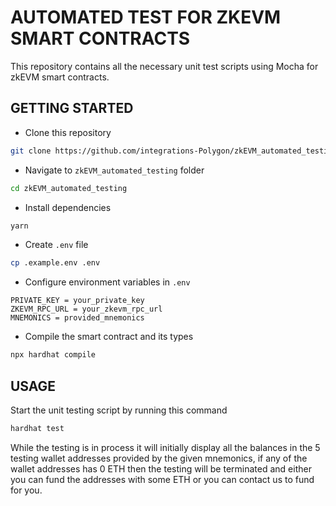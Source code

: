 # AUTOMATED TEST FOR ZKEVM SMART CONTRACTS

This repository contains all the necessary unit test scripts using Mocha for zkEVM smart contracts.

## GETTING STARTED
- Clone this repository
```sh
git clone https://github.com/integrations-Polygon/zkEVM_automated_testing.git
```
- Navigate to `zkEVM_automated_testing` folder
```sh
cd zkEVM_automated_testing
```

- Install dependencies
```sh
yarn
```

- Create `.env` file
```sh
cp .example.env .env
```

- Configure environment variables in `.env`
```
PRIVATE_KEY = your_private_key
ZKEVM_RPC_URL = your_zkevm_rpc_url
MNEMONICS = provided_mnemonics
```
- Compile the smart contract and its types
```sh
npx hardhat compile
```
## USAGE
Start the unit testing script by running this command
```javascript
hardhat test
```
While the testing is in process it will initially display all the balances in the 5 testing wallet addresses provided by the given mnemonics, if any of the wallet addresses has 0 ETH then the testing will be terminated and either you can fund the addresses with some ETH or you can contact us to fund for you.